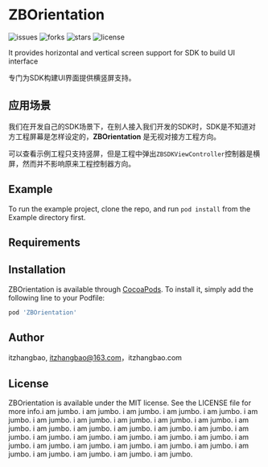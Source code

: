 # ZBOrientation

![issues](https://img.shields.io/github/issues/itzhangbao/ZBOrientation)
![forks](https://img.shields.io/github/forks/itzhangbao/ZBOrientation)
![stars](https://img.shields.io/github/stars/itzhangbao/ZBOrientation)
![license](https://img.shields.io/github/license/itzhangbao/ZBOrientation)

It provides horizontal and vertical screen support for SDK to build UI interface

专门为SDK构建UI界面提供横竖屏支持。

## 应用场景

我们在开发自己的SDK场景下，在别人接入我们开发的SDK时，SDK是不知道对方工程屏幕是怎样设定的，**ZBOrientation** 是无视对接方工程方向。

可以查看示例工程只支持竖屏，但是工程中弹出`ZBSDKViewController`控制器是横屏，然而并不影响原来工程控制器方向。

## Example

To run the example project, clone the repo, and run `pod install` from the Example directory first.

## Requirements

## Installation

ZBOrientation is available through [CocoaPods](https://cocoapods.org). To install
it, simply add the following line to your Podfile:

```ruby
pod 'ZBOrientation'
```

## Author

itzhangbao, itzhangbao@163.com，itzhangbao.com

## License

ZBOrientation is available under the MIT license. See the LICENSE file for more info.i am jumbo.
i am jumbo.
i am jumbo.
i am jumbo.
i am jumbo.
i am jumbo.
i am jumbo.
i am jumbo.
i am jumbo.
i am jumbo.
i am jumbo.
i am jumbo.
i am jumbo.
i am jumbo.
i am jumbo.
i am jumbo.
i am jumbo.
i am jumbo.
i am jumbo.
i am jumbo.
i am jumbo.
i am jumbo.
i am jumbo.
i am jumbo.
i am jumbo.
i am jumbo.
i am jumbo.
i am jumbo.
i am jumbo.
i am jumbo.
i am jumbo.
i am jumbo.
i am jumbo.
i am jumbo.
